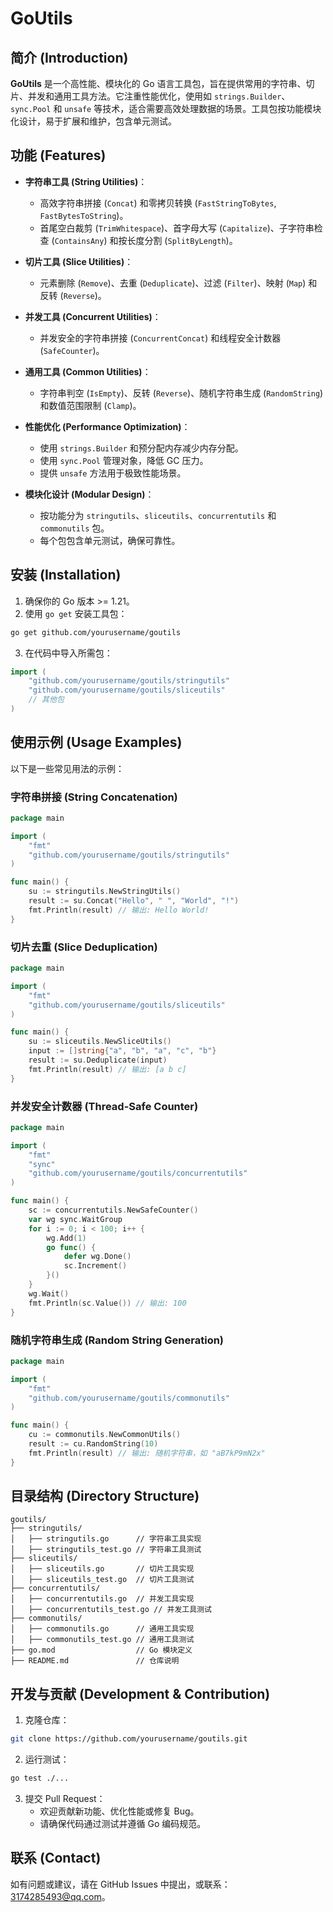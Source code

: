 # GoUtils

## 简介 (Introduction)

**GoUtils** 是一个高性能、模块化的 Go 语言工具包，旨在提供常用的字符串、切片、并发和通用工具方法。它注重性能优化，使用如 `strings.Builder`、`sync.Pool` 和 `unsafe` 等技术，适合需要高效处理数据的场景。工具包按功能模块化设计，易于扩展和维护，包含单元测试。

## 功能 (Features)

- **字符串工具 (String Utilities)**：

  - 高效字符串拼接 (`Concat`) 和零拷贝转换 (`FastStringToBytes`, `FastBytesToString`)。
  - 首尾空白裁剪 (`TrimWhitespace`)、首字母大写 (`Capitalize`)、子字符串检查 (`ContainsAny`) 和按长度分割 (`SplitByLength`)。

- **切片工具 (Slice Utilities)**：

  - 元素删除 (`Remove`)、去重 (`Deduplicate`)、过滤 (`Filter`)、映射 (`Map`) 和反转 (`Reverse`)。

- **并发工具 (Concurrent Utilities)**：

  - 并发安全的字符串拼接 (`ConcurrentConcat`) 和线程安全计数器 (`SafeCounter`)。

- **通用工具 (Common Utilities)**：

  - 字符串判空 (`IsEmpty`)、反转 (`Reverse`)、随机字符串生成 (`RandomString`) 和数值范围限制 (`Clamp`)。

- **性能优化 (Performance Optimization)**：

  - 使用 `strings.Builder` 和预分配内存减少内存分配。
  - 使用 `sync.Pool` 管理对象，降低 GC 压力。
  - 提供 `unsafe` 方法用于极致性能场景。

- **模块化设计 (Modular Design)**：

  - 按功能分为 `stringutils`、`sliceutils`、`concurrentutils` 和 `commonutils` 包。
  - 每个包包含单元测试，确保可靠性。

## 安装 (Installation)

1. 确保你的 Go 版本 &gt;= 1.21。
2. 使用 `go get` 安装工具包：

```bash
go get github.com/yourusername/goutils
```

3. 在代码中导入所需包：

```go
import (
    "github.com/yourusername/goutils/stringutils"
    "github.com/yourusername/goutils/sliceutils"
    // 其他包
)
```

## 使用示例 (Usage Examples)

以下是一些常见用法的示例：

### 字符串拼接 (String Concatenation)

```go
package main

import (
    "fmt"
    "github.com/yourusername/goutils/stringutils"
)

func main() {
    su := stringutils.NewStringUtils()
    result := su.Concat("Hello", " ", "World", "!")
    fmt.Println(result) // 输出: Hello World!
}
```

### 切片去重 (Slice Deduplication)

```go
package main

import (
    "fmt"
    "github.com/yourusername/goutils/sliceutils"
)

func main() {
    su := sliceutils.NewSliceUtils()
    input := []string{"a", "b", "a", "c", "b"}
    result := su.Deduplicate(input)
    fmt.Println(result) // 输出: [a b c]
}
```

### 并发安全计数器 (Thread-Safe Counter)

```go
package main

import (
    "fmt"
    "sync"
    "github.com/yourusername/goutils/concurrentutils"
)

func main() {
    sc := concurrentutils.NewSafeCounter()
    var wg sync.WaitGroup
    for i := 0; i < 100; i++ {
        wg.Add(1)
        go func() {
            defer wg.Done()
            sc.Increment()
        }()
    }
    wg.Wait()
    fmt.Println(sc.Value()) // 输出: 100
}
```

### 随机字符串生成 (Random String Generation)

```go
package main

import (
    "fmt"
    "github.com/yourusername/goutils/commonutils"
)

func main() {
    cu := commonutils.NewCommonUtils()
    result := cu.RandomString(10)
    fmt.Println(result) // 输出: 随机字符串，如 "aB7kP9mN2x"
}
```

## 目录结构 (Directory Structure)

```
goutils/
├── stringutils/
│   ├── stringutils.go      // 字符串工具实现
│   ├── stringutils_test.go // 字符串工具测试
├── sliceutils/
│   ├── sliceutils.go       // 切片工具实现
│   ├── sliceutils_test.go  // 切片工具测试
├── concurrentutils/
│   ├── concurrentutils.go  // 并发工具实现
│   ├── concurrentutils_test.go // 并发工具测试
├── commonutils/
│   ├── commonutils.go      // 通用工具实现
│   ├── commonutils_test.go // 通用工具测试
├── go.mod                  // Go 模块定义
├── README.md               // 仓库说明
```

## 开发与贡献 (Development & Contribution)

1. 克隆仓库：

```bash
git clone https://github.com/yourusername/goutils.git
```

2. 运行测试：

```bash
go test ./...
```

3. 提交 Pull Request：
   - 欢迎贡献新功能、优化性能或修复 Bug。
   - 请确保代码通过测试并遵循 Go 编码规范。


## 联系 (Contact)

如有问题或建议，请在 GitHub Issues 中提出，或联系：3174285493@qq.com。
